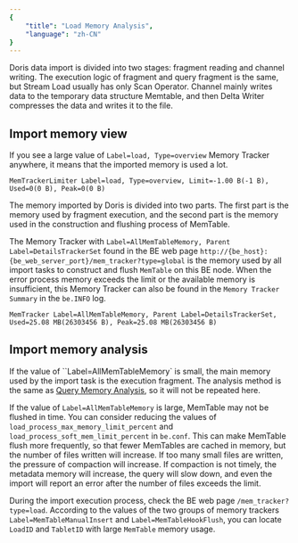```yaml
---
{
    "title": "Load Memory Analysis",
    "language": "zh-CN"
}
---
```


<!--
Licensed to the Apache Software Foundation (ASF) under one
or more contributor license agreements.  See the NOTICE file
distributed with this work for additional information
regarding copyright ownership.  The ASF licenses this file
to you under the Apache License, Version 2.0 (the
"License"); you may not use this file except in compliance
with the License.  You may obtain a copy of the License at

  http://www.apache.org/licenses/LICENSE-2.0

Unless required by applicable law or agreed to in writing,
software distributed under the License is distributed on an
"AS IS" BASIS, WITHOUT WARRANTIES OR CONDITIONS OF ANY
KIND, either express or implied.  See the License for the
specific language governing permissions and limitations
under the License.
-->

Doris data import is divided into two stages: fragment reading and channel writing. The execution logic of fragment and query fragment is the same, but Stream Load usually has only Scan Operator. Channel mainly writes data to the temporary data structure Memtable, and then Delta Writer compresses the data and writes it to the file.

## Import memory view

If you see a large value of `Label=load, Type=overview` Memory Tracker anywhere, it means that the imported memory is used a lot.

```
MemTrackerLimiter Label=load, Type=overview, Limit=-1.00 B(-1 B), Used=0(0 B), Peak=0(0 B)
```

The memory imported by Doris is divided into two parts. The first part is the memory used by fragment execution, and the second part is the memory used in the construction and flushing process of MemTable.

The Memory Tracker with `Label=AllMemTableMemory, Parent Label=DetailsTrackerSet` found in the BE web page `http://{be_host}:{be_web_server_port}/mem_tracker?type=global` is the memory used by all import tasks to construct and flush `MemTable` on this BE node. When the error process memory exceeds the limit or the available memory is insufficient, this Memory Tracker can also be found in the `Memory Tracker Summary` in the `be.INFO` log.

```
MemTracker Label=AllMemTableMemory, Parent Label=DetailsTrackerSet, Used=25.08 MB(26303456 B), Peak=25.08 MB(26303456 B)
```

## Import memory analysis

If the value of ``Label=AllMemTableMemory` is small, the main memory used by the import task is the execution fragment. The analysis method is the same as [Query Memory Analysis](./query-memory-analysis.md), so it will not be repeated here.

If the value of `Label=AllMemTableMemory` is large, MemTable may not be flushed in time. You can consider reducing the values ​​of `load_process_max_memory_limit_percent` and `load_process_soft_mem_limit_percent` in `be.conf`. This can make MemTable flush more frequently, so that fewer MemTables are cached in memory, but the number of files written will increase. If too many small files are written, the pressure of compaction will increase. If compaction is not timely, the metadata memory will increase, the query will slow down, and even the import will report an error after the number of files exceeds the limit.

During the import execution process, check the BE web page `/mem_tracker?type=load`. According to the values ​​of the two groups of memory trackers `Label=MemTableManualInsert` and `Label=MemTableHookFlush`, you can locate `LoadID` and `TabletID` with large `MemTable` memory usage.
